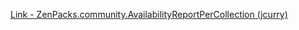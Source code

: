 [Link - ZenPacks.community.AvailabilityReportPerCollection (jcurry)](https://github.com/jcurry/ZenPacks.community.AvailabilityReportPerCollection)
